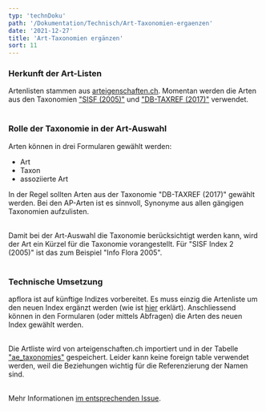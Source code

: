 ```yaml
---
typ: 'technDoku'
path: '/Dokumentation/Technisch/Art-Taxonomien-ergaenzen'
date: '2021-12-27'
title: 'Art-Taxonomien ergänzen'
sort: 11
---
```


### Herkunft der Art-Listen

Artenlisten stammen aus [arteigenschaften.ch](https://arteigenschaften.ch). Momentan werden die Arten aus den Taxonomien ["SISF (2005)"](https://arteigenschaften.ch/Arten/aed47d41-7b0e-11e8-b9a5-bd4f79edbcc4) und ["DB-TAXREF (2017)"](https://arteigenschaften.ch/Arten/c87f19f2-1b77-11ea-8282-bbc40e20aff6) verwendet.<br/><br/>

### Rolle der Taxonomie in der Art-Auswahl

Arten können in drei Formularen gewählt werden:

- Art
- Taxon
- assoziierte Art

In der Regel sollten Arten aus der Taxonomie "DB-TAXREF (2017)" gewählt werden. Bei den AP-Arten ist es sinnvoll, Synonyme aus allen gängigen Taxonomien aufzulisten.<br/><br/>

Damit bei der Art-Auswahl die Taxonomie berücksichtigt werden kann, wird der Art ein Kürzel für die Taxonomie vorangestellt. Für "SISF Index 2 (2005)" ist das zum Beispiel "Info Flora 2005".<br/><br/>

### Technische Umsetzung

apflora ist auf künftige Indizes vorbereitet. Es muss einzig die Artenliste um den neuen Index ergänzt werden (wie ist [hier](https://github.com/barbalex/apf2/blob/master/sql/apflora/createTables.sql#L2467-L2486) erklärt). Anschliessend können in den Formularen (oder mittels Abfragen) die Arten des neuen Index gewählt werden.<br/><br/>

Die Artliste wird von arteigenschaften.ch importiert und in der Tabelle ["ae_taxonomies"](https://github.com/barbalex/apf2/blob/master/sql/apflora/createTables.sql#L2447-L2465) gespeichert. Leider kann keine foreign table verwendet werden, weil die Beziehungen wichtig für die Referenzierung der Namen sind.<br/><br/>

Mehr Informationen [im entsprechenden Issue](https://github.com/barbalex/apf2/issues/230).
